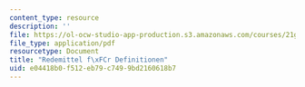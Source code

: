 ```yaml
---
content_type: resource
description: ''
file: https://ol-ocw-studio-app-production.s3.amazonaws.com/courses/21g-410-advanced-german-professional-communication-spring-2017/e04418b0f512eb79c7499bd2160618b7_21G_410s17_W10_M26.pdf
file_type: application/pdf
resourcetype: Document
title: "Redemittel f\xFCr Definitionen"
uid: e04418b0-f512-eb79-c749-9bd2160618b7
---
```

